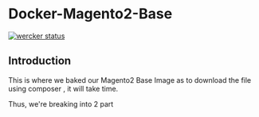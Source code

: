 # Docker-Magento2-Base

[![wercker status](https://app.wercker.com/status/888d07ab366a399e0b0ecf906284fe38/s/ "wercker status")](https://app.wercker.com/project/byKey/888d07ab366a399e0b0ecf906284fe38)

## Introduction
This is where we baked our Magento2 Base Image as to download the file using composer , it will take time.

Thus, we're breaking into 2 part